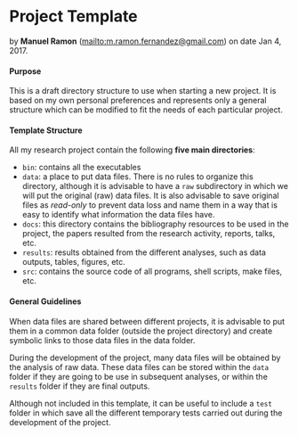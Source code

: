 # Project Template

by __Manuel Ramon__ (<mailto:m.ramon.fernandez@gmail.com>) on date Jan 4, 2017.

#### Purpose
This is a draft directory structure to use when starting a new project. It is
based on my own personal preferences and represents only a general
structure which can be modified to fit the needs of each particular project.

#### Template Structure
All my research project contain the following __five main directories__:
- `bin`: contains all the executables
- `data`: a place to put data files. There is no rules to organize this directory,
although it is advisable to have a `raw` subdirectory in which we will put the
original (raw) data files. It is also advisable to save original files as
_read-only_ to prevent data loss and name them in a way that is easy to identify
what information the data files have.
- `docs`: this directory contains the bibliography resources to be used in the
project, the papers resulted from the research activity, reports, talks, etc.
- `results`: results obtained from the different analyses, such as data outputs,
tables, figures, etc.
- `src`: contains the source code of all programs, shell scripts, make files, etc.

#### General Guidelines
When data files are shared between different projects, it is advisable to put
them in a common data folder (outside the project directory) and create symbolic links to
those data files in the data folder.

During the development of the project, many data files will be obtained by
the analysis of raw data. These data files can be stored within the `data` folder
if they are going to be use in subsequent analyses, or within the `results` folder
if they are final outputs.

Although not included in this template, it can be useful to include a `test` folder
in which save all the different temporary tests carried out during the development
of the project.

